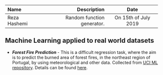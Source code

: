 | Name | Description | Date
| :- |-------------: | :-:
|Reza Hashemi| Random function generator.  | On 15th of July 2019

## Machine Learning applied to real world datasets
* ***Forest Fire Prediction*** - This is a difficult regression task, where the aim is to predict the burned area of forest fires, in the northeast region of Portugal, by using meteorological and other data. Collected from [UCI ML repository](http://archive.ics.uci.edu/ml/index.php). Details can be found [here](http://archive.ics.uci.edu/ml/datasets/Forest+Fires).
